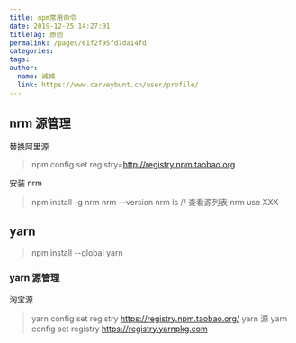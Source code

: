 ```yaml
---
title: npm常用命令
date: 2019-12-25 14:27:01
titleTag: 原创
permalink: /pages/61f2f95fd7da14fd
categories: 
tags: 
author: 
  name: 诚城
  link: https://www.carveybunt.cn/user/profile/
---
```


## nrm 源管理
替换阿里源
> npm config set registry=http://registry.npm.taobao.org

安装 nrm

> npm install -g nrm
> nrm --version
> nrm ls // 查看源列表
> nrm use XXX


## yarn

> npm install --global yarn

### yarn 源管理
淘宝源
> yarn config set registry https://registry.npm.taobao.org/
yarn 源
> yarn config set registry  https://registry.yarnpkg.com